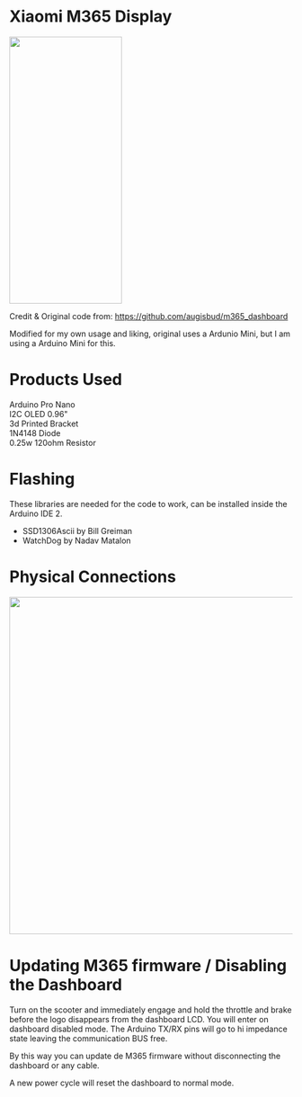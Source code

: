 # Xiaomi M365 Display
<img src="https://github.com/Levi990e/M365-Dashboard/blob/master/pics/dash.png?raw=true" width="200" height="475" />  

Credit & Original code from: https://github.com/augisbud/m365_dashboard 

Modified for my own usage and liking, original uses a Ardunio Mini, but I am using a Arduino Mini for this.

# Products Used
Arduino Pro Nano  
I2C OLED 0.96"  
3d Printed Bracket  
1N4148 Diode  
0.25w 120ohm Resistor  

# Flashing   
These libraries are needed for the code to work, can be installed inside the Arduino IDE 2.   
- SSD1306Ascii by Bill Greiman   
- WatchDog by Nadav Matalon   

# Physical Connections  
<img src="https://github.com/Levi990e/M365-Dashboard/blob/master/pics/diagram.png?raw=true" width="600" height="600" /> 

# Updating M365 firmware / Disabling the Dashboard
Turn on the scooter and immediately engage and hold the throttle and brake before the logo disappears from the dashboard LCD. You will enter on dashboard disabled mode.
The Arduino TX/RX pins will go to hi impedance state leaving the communication BUS free.   

By this way you can update de M365 firmware without disconnecting the dashboard or any cable.   

A new power cycle will reset the dashboard to normal mode.   
